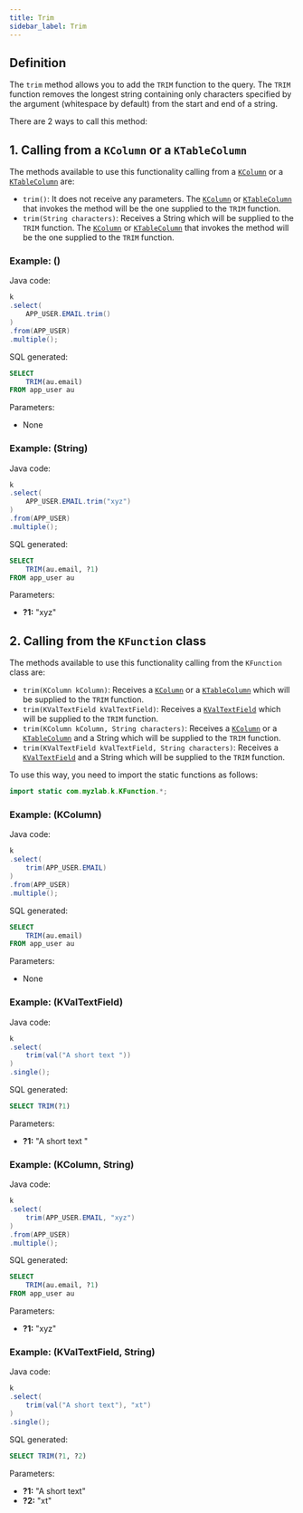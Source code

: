 ```yaml
---
title: Trim
sidebar_label: Trim
---
```


## Definition

The `trim` method allows you to add the `TRIM` function to the query. The `TRIM` function removes the longest string containing only characters specified by the argument (whitespace by default) from the start and end of a string.

There are 2 ways to call this method:

## 1. Calling from a `KColumn` or a `KTableColumn`

The methods available to use this functionality calling from a [`KColumn`](/docs/misc/select-list-values#2-kcolumn) or a [`KTableColumn`](/docs/misc/select-list-values#1-ktablecolumn) are:

- `trim()`: It does not receive any parameters. The [`KColumn`](/docs/misc/select-list-values#2-kcolumn) or [`KTableColumn`](/docs/misc/select-list-values#1-ktablecolumn) that invokes the method will be the one supplied to the `TRIM` function.
- `trim(String characters)`: Receives a String which will be supplied to the `TRIM` function. The [`KColumn`](/docs/misc/select-list-values#2-kcolumn) or [`KTableColumn`](/docs/misc/select-list-values#1-ktablecolumn) that invokes the method will be the one supplied to the `TRIM` function.

### Example: ()

Java code:

```java
k
.select(
    APP_USER.EMAIL.trim()
)
.from(APP_USER)
.multiple();
```

SQL generated:

```sql
SELECT
    TRIM(au.email)
FROM app_user au
```

Parameters:

- None

### Example: (String)

Java code:

```java
k
.select(
    APP_USER.EMAIL.trim("xyz")
)
.from(APP_USER)
.multiple();
```

SQL generated:

```sql
SELECT
    TRIM(au.email, ?1)
FROM app_user au
```

Parameters:

- **?1:** "xyz"

## 2. Calling from the `KFunction` class

The methods available to use this functionality calling from the `KFunction` class are:

- `trim(KColumn kColumn)`: Receives a [`KColumn`](/docs/misc/select-list-values#2-kcolumn) or a [`KTableColumn`](/docs/misc/select-list-values#1-ktablecolumn) which will be supplied to the `TRIM` function.
- `trim(KValTextField kValTextField)`: Receives a [`KValTextField`](/docs/misc/select-list-values#3-values) which will be supplied to the `TRIM` function.
- `trim(KColumn kColumn, String characters)`: Receives a [`KColumn`](/docs/misc/select-list-values#2-kcolumn) or a [`KTableColumn`](/docs/misc/select-list-values#1-ktablecolumn) and a String which will be supplied to the `TRIM` function.
- `trim(KValTextField kValTextField, String characters)`: Receives a [`KValTextField`](/docs/misc/select-list-values#3-values) and a String which will be supplied to the `TRIM` function.

To use this way, you need to import the static functions as follows:

```java
import static com.myzlab.k.KFunction.*;
```

### Example: (KColumn)

Java code:

```java
k
.select(
    trim(APP_USER.EMAIL)
)
.from(APP_USER)
.multiple();
```

SQL generated:

```sql
SELECT
    TRIM(au.email)
FROM app_user au
```

Parameters:

- None

### Example: (KValTextField)

Java code:

```java
k
.select(
    trim(val("A short text "))
)
.single();
```

SQL generated:

```sql
SELECT TRIM(?1)
```

Parameters:

- **?1:** "A short text "

### Example: (KColumn, String)

Java code:

```java
k
.select(
    trim(APP_USER.EMAIL, "xyz")
)
.from(APP_USER)
.multiple();
```

SQL generated:

```sql
SELECT
    TRIM(au.email, ?1)
FROM app_user au
```

Parameters:

- **?1:** "xyz"

### Example: (KValTextField, String)

Java code:

```java
k
.select(
    trim(val("A short text"), "xt")
)
.single();
```

SQL generated:

```sql
SELECT TRIM(?1, ?2)
```

Parameters:

- **?1:** "A short text"
- **?2:** "xt"